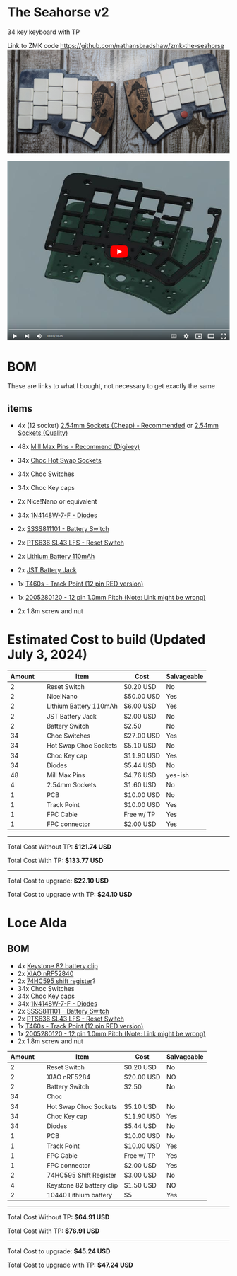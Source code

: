 # The Seahorse v2 

34 key keyboard with TP

Link to ZMK code https://github.com/nathansbradshaw/zmk-the-seahorse
![the-seahorse board](/photos/seahorse_v2.jpg)

[![IMAGE ALT TEXT](/photos/video_thumbnail.png)](https://www.youtube.com/watch?v=ttfX7KnK4Xc "Video Title")


# BOM
These are links to what I bought, not necessary to get exactly the same

## items
- 4x (12 socket) [2.54mm Sockets (Cheap) - Recommended](https://www.amazon.com/gp/product/B0778TFL39/ref=ppx_yo_dt_b_search_asin_image?ie=UTF8&psc=1) or  [2.54mm Sockets (Quality)](https://www.mouser.com/ProductDetail/Mill-Max/315-43-112-41-003000?qs=s8Nb1z4Wn%2FRfWrVqQ0TOuQ%3D%3D)

- 48x [Mill Max Pins - Recommend (Digikey)](https://www.digikey.com/en/products/detail/3320-0-00-15-00-00-03-0/4147392)

- 34x [Choc Hot Swap Sockets](https://www.boardsource.xyz/products/Choc_Hot_Swap_Sockets)

- 34x Choc Switches

- 34x Choc Key caps

- 2x Nice!Nano or equivalent

- 34x [1N4148W-7-F - Diodes](https://www.digikey.com/en/products/detail/diodes-incorporated/1N4148W-7-F/814371)

- 2x [SSSS811101 - Battery Switch](https://www.digikey.com/en/products/detail/alps-alpine/SSSS811101/19529062?s=N4IgTCBcDaIMoLgDgIxoAwpAXQL5A)

- 2x [PTS636 SL43 LFS - Reset Switch](https://www.digikey.com/en/products/detail/c-k/PTS636-SL43-LFS/10071714)

- 2x [Lithium Battery 110mAh](https://typeractive.xyz/products/lithium-battery-110mah)

- 2x [JST Battery Jack](https://typeractive.xyz/products/battery-jack)

- 1x [T460s - Track Point (12 pin RED version)]()

- 1x [2005280120 - 12 pin 1.0mm Pitch (Note: Link might be wrong)](https://www.digikey.com/en/products/detail/molex/2005280120/12142065?s=N4IgTCBcDa4AxwKxgBwFo4EYxwAQgF0BfIA)

- 2x 1.8m screw and nut


# Estimated Cost to build (Updated July 3, 2024)

|Amount| | Item                    | Cost        |Salvageable|
|----|---|-------------------------|-------------|-----------|
| 2  |   | Reset Switch            | $0.20 USD   | No  |
| 2  |   | Nice!Nano               | $50.00 USD  | Yes |
| 2  |   | Lithium Battery 110mAh  | $6.00 USD   | Yes |
| 2  |   | JST Battery Jack        | $2.00 USD   | No  |
| 2  |   | Battery Switch          | $2.50       | No  |
| 34 |   | Choc Switches           | $27.00 USD  | Yes |
| 34 |   | Hot Swap Choc Sockets   | $5.10 USD   | No  |
| 34 |   | Choc Key cap            | $11.90 USD  | Yes |
| 34 |   | Diodes                  | $5.44 USD   | No  |
| 48 |   | Mill Max Pins           | $4.76 USD   | yes-ish|
| 4  |   | 2.54mm Sockets          | $1.60 USD   | No  |
| 1  |   | PCB                     | $10.00 USD  | No  |
| 1  |   | Track Point             | $10.00 USD  | Yes |
| 1  |   | FPC Cable               | Free w/ TP  | Yes |
| 1  |   | FPC connector           | $2.00 USD   | Yes |
 
-----

 Total Cost Without TP: **$121.74 USD**

 Total Cost With TP: **$133.77 USD**

---------

 Total Cost to upgrade: **$22.10 USD**

 Total Cost to upgrade with TP: **$24.10 USD**



# Loce Alda

## BOM
- 4x [Keystone 82 battery clip](https://www.digikey.com/en/products/detail/keystone-electronics/82/227467)
- 2x [XIAO nRF52840](https://www.seeedstudio.com/Seeed-XIAO-BLE-nRF52840-p-5201.html)
- 2x [74HC595 shift register](https://www.digikey.com/en/products/detail/texas-instruments/SN74HC595N/277246)?
- 34x Choc Switches
- 34x Choc Key caps
- 34x [1N4148W-7-F - Diodes](https://www.digikey.com/en/products/detail/diodes-incorporated/1N4148W-7-F/814371)
- 2x [SSSS811101 - Battery Switch](https://www.digikey.com/en/products/detail/alps-alpine/SSSS811101/19529062?s=N4IgTCBcDaIMoLgDgIxoAwpAXQL5A)
- 2x [PTS636 SL43 LFS - Reset Switch](https://www.digikey.com/en/products/detail/c-k/PTS636-SL43-LFS/10071714)
- 1x [T460s - Track Point (12 pin RED version)]()
- 1x [2005280120 - 12 pin 1.0mm Pitch (Note: Link might be wrong)](https://www.digikey.com/en/products/detail/molex/2005280120/12142065?s=N4IgTCBcDa4AxwKxgBwFo4EYxwAQgF0BfIA)
- 2x 1.8m screw and nut

|Amount| | Item                    | Cost        |Salvageable|
|----|---|-------------------------|-------------|-----------|
| 2  |   | Reset Switch            | $0.20 USD   | No  |
| 2  |   | XIAO nRF5284            | $20.00 USD  | NO  |
| 2  |   | Battery Switch          | $2.50       | No  |
| 34 |   | Choc 
| 34 |   | Hot Swap Choc Sockets   | $5.10 USD   | No  |
| 34 |   | Choc Key cap            | $11.90 USD  | Yes |
| 34 |   | Diodes                  | $5.44 USD   | No  |
| 1  |   | PCB                     | $10.00 USD  | No  |
| 1  |   | Track Point             | $10.00 USD  | Yes |
| 1  |   | FPC Cable               | Free w/ TP  | Yes |
| 1  |   | FPC connector           | $2.00 USD   | Yes |
| 2  |   | 74HC595 Shift Register  | $3.00 USD   | No  |
| 4  |   | Keystone 82 battery clip| $1.50 USD   | NO  |
| 2  |   | 10440 Lithium battery   | $5          | Yes |

 
-----

 Total Cost Without TP: **$64.91 USD**

 Total Cost With TP: **$76.91 USD**

---------

 Total Cost to upgrade: **$45.24 USD**

 Total Cost to upgrade with TP: **$47.24 USD**
